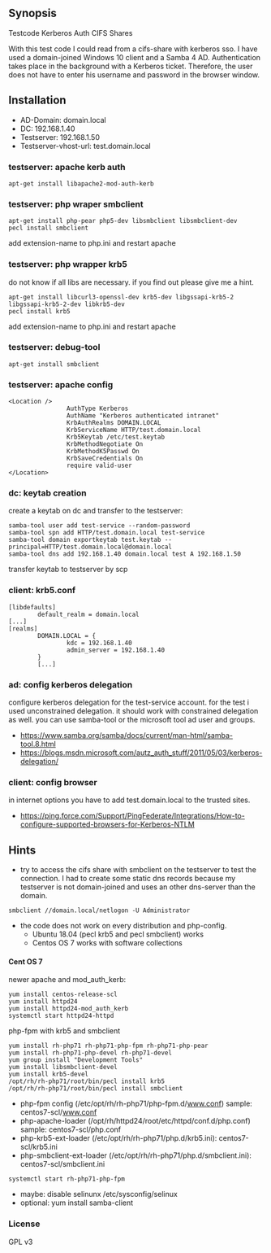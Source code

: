 ## Synopsis

Testcode Kerberos Auth CIFS Shares

With this test code I could read from a cifs-share with kerberos sso. I have used a domain-joined Windows 10 client and a Samba 4 AD. Authentication takes place in the background with a Kerberos ticket. Therefore, the user does not have to enter his username and password in the browser window.

## Installation

* AD-Domain: domain.local
* DC: 192.168.1.40
* Testserver: 192.168.1.50
* Testserver-vhost-url: test.domain.local


### testserver: apache kerb auth
```
apt-get install libapache2-mod-auth-kerb
```

### testserver: php wraper smbclient

```
apt-get install php-pear php5-dev libsmbclient libsmbclient-dev 
pecl install smbclient
```
add extension-name to php.ini and restart apache

### testserver: php wrapper krb5
do not know if all libs are necessary. if you find out please give me a hint.
```
apt-get install libcurl3-openssl-dev krb5-dev libgssapi-krb5-2 libgssapi-krb5-2-dev libkrb5-dev
pecl install krb5
```
add extension-name to php.ini and restart apache

### testserver: debug-tool
```
apt-get install smbclient 
```

### testserver: apache config


```
<Location />
                AuthType Kerberos
                AuthName "Kerberos authenticated intranet"
                KrbAuthRealms DOMAIN.LOCAL
                KrbServiceName HTTP/test.domain.local
                Krb5Keytab /etc/test.keytab
                KrbMethodNegotiate On
                KrbMethodK5Passwd On
                KrbSaveCredentials On
                require valid-user
</Location>
```

### dc: keytab creation

create a keytab on dc and transfer to the testserver:

```
samba-tool user add test-service --random-password
samba-tool spn add HTTP/test.domain.local test-service
samba-tool domain exportkeytab test.keytab --principal=HTTP/test.domain.local@domain.local
samba-tool dns add 192.168.1.40 domain.local test A 192.168.1.50
```
transfer keytab to testserver by scp

### client: krb5.conf

```
[libdefaults]
        default_realm = domain.local
[...]
[realms]
        DOMAIN.LOCAL = {
                kdc = 192.168.1.40
                admin_server = 192.168.1.40
        }
        [...]
```

### ad: config kerberos delegation

configure kerberos delegation for the test-service account. for the test i used unconstrained delegation. it should work with constrained delegation as well. you can use samba-tool or the microsoft tool ad user and groups.
* https://www.samba.org/samba/docs/current/man-html/samba-tool.8.html
* https://blogs.msdn.microsoft.com/autz_auth_stuff/2011/05/03/kerberos-delegation/

### client: config browser

in internet options you have to add test.domain.local to the trusted sites.
* https://ping.force.com/Support/PingFederate/Integrations/How-to-configure-supported-browsers-for-Kerberos-NTLM

## Hints
* try to access the cifs share with smbclient on the testserver to test the connection. I had to create some static dns records because my testserver is not domain-joined and uses an other dns-server than the domain.

```
smbclient //domain.local/netlogon -U Administrator
```

* the code does not work on every distribution and php-config.
  * Ubuntu 18.04 (pecl krb5 and pecl smbclient) works
  * Centos OS 7 works with software collections
  
#### Cent OS 7
newer apache and mod_auth_kerb:
```
yum install centos-release-scl
yum install httpd24
yum install httpd24-mod_auth_kerb
systemctl start httpd24-httpd
```
php-fpm with krb5 and smbclient

```
yum install rh-php71 rh-php71-php-fpm rh-php71-php-pear
yum install rh-php71-php-devel rh-php71-devel
yum group install "Development Tools"
yum install libsmbclient-devel
yum install krb5-devel
/opt/rh/rh-php71/root/bin/pecl install krb5
/opt/rh/rh-php71/root/bin/pecl install smbclient
```
* php-fpm config (/etc/opt/rh/rh-php71/php-fpm.d/www.conf) sample: centos7-scl/www.conf
* php-apache-loader (/opt/rh/httpd24/root/etc/httpd/conf.d/php.conf) sample: centos7-scl/php.conf
* php-krb5-ext-loader (/etc/opt/rh/rh-php71/php.d/krb5.ini): centos7-scl/krb5.ini
* php-smbclient-ext-loader (/etc/opt/rh/rh-php71/php.d/smbclient.ini): centos7-scl/smbclient.ini

```
systemctl start rh-php71-php-fpm
```

* maybe: disable selinunx /etc/sysconfig/selinux 
* optional: yum install samba-client

### License

GPL v3


